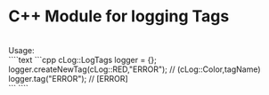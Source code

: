 <h1>C++ Module for logging Tags</h1> <br>
Usage: <br>
````text
```cpp
cLog::LogTags logger = {}; <br>
logger.createNewTag(cLog::RED,"ERROR"); // (cLog::Color,tagName) <br>
logger.tag("ERROR"); // [ERROR] <br>
```
````
